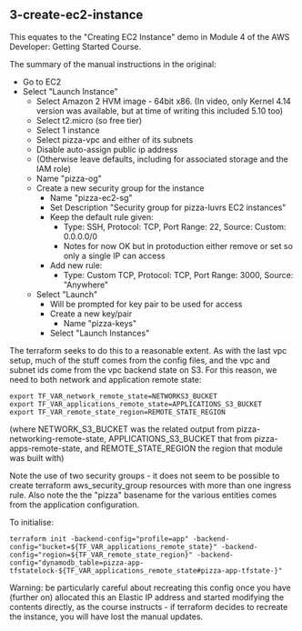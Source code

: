 
## 3-create-ec2-instance

This equates to the "Creating EC2 Instance" demo in Module 4 of the AWS Developer: Getting Started Course.

The summary of the manual instructions in the original:
- Go to EC2
- Select "Launch Instance"
    - Select Amazon 2 HVM image - 64bit x86. (In video, only Kernel 4.14 version was available,
    but at time of writing this included 5.10 too)
    - Select t2.micro (so free tier)
    - Select 1 instance
    - Select pizza-vpc and either of its subnets
    - Disable auto-assign public ip address
    - (Otherwise leave defaults, including for associated storage and the IAM role)
    - Name "pizza-og"
    - Create a new security group for the instance
        - Name "pizza-ec2-sg"
        - Set Description "Security group for pizza-luvrs EC2 instances"
        - Keep the default rule given:
            - Type: SSH, Protocol: TCP, Port Range: 22, Source: Custom: 0.0.0.0/0
            - Notes for now OK but in protoduction either remove or set so only a single IP can access
        - Add new rule:
            - Type: Custom TCP, Protocol: TCP, Port Range: 3000, Source: "Anywhere"
    - Select "Launch"
        - Will be prompted for key pair to be used for access
		- Create a new key/pair
		    - Name "pizza-keys"
		- Select "Launch Instances"

The terraform seeks to do this to a reasonable extent. As with the last vpc setup, much of
the stuff comes from the config files, and the vpc and subnet ids come from the vpc backend
state on S3. For this reason, we need to both network and application remote state:

    export TF_VAR_network_remote_state=NETWORKS3_BUCKET
	export TF_VAR_applications_remote_state=APPLICATIONS_S3_BUCKET
	export TF_VAR_remote_state_region=REMOTE_STATE_REGION

(where NETWORK_S3_BUCKET was the related output from pizza-networking-remote-state,
APPLICATIONS_S3_BUCKET that from pizza-apps-remote-state, and REMOTE_STATE_REGION
the region that module was built with)

Note the use of two security groups - it does not seem to be possible to create
terraform aws_security_group resources with more than one ingress rule. Also note
the the "pizza" basename for the various entities comes from the application
configuration.

To initialise:

    terraform init -backend-config="profile=app" -backend-config="bucket=${TF_VAR_applications_remote_state}" -backend-config="region=${TF_VAR_remote_state_region}" -backend-config="dynamodb_table=pizza-app-tfstatelock-${TF_VAR_applications_remote_state#pizza-app-tfstate-}"

Warning: be particularly careful about recreating this config once you have (further on)
allocated this an Elastic IP address and started modifying the contents directly, as
the course instructs - if terraform decides to recreate the instance, you will have lost
the manual updates.

